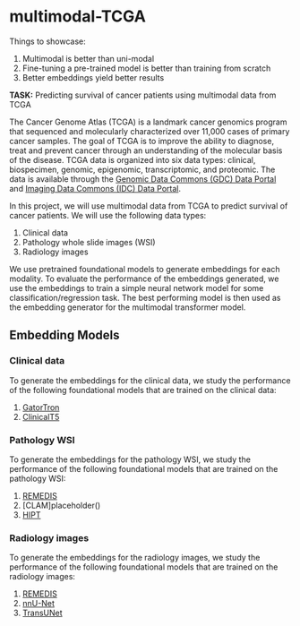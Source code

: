 # multimodal-TCGA

Things to showcase:

1. Multimodal is better than uni-modal
2. Fine-tuning a pre-trained model is better than training from scratch
3. Better embeddings yield better results

**TASK:** Predicting survival of cancer patients using multimodal data from TCGA

The Cancer Genome Atlas (TCGA) is a landmark cancer genomics program that sequenced and molecularly characterized over 11,000 cases of primary cancer samples. The goal of TCGA is to improve the ability to diagnose, treat and prevent cancer through an understanding of the molecular basis of the disease. TCGA data is organized into six data types: clinical, biospecimen, genomic, epigenomic, transcriptomic, and proteomic. The data is available through the [Genomic Data Commons (GDC) Data Portal](https://portal.gdc.cancer.gov/) and [Imaging Data Commons (IDC) Data Portal](https://portal.imaging.datacommons.cancer.gov/).

In this project, we will use multimodal data from TCGA to predict survival of cancer patients. We will use the following data types:

1. Clinical data
2. Pathology whole slide images (WSI)
3. Radiology images

We use pretrained foundational models to generate embeddings for each modality. To evaluate the performance of the embeddings generated, we use the embeddings to train a simple neural network model for some classification/regression task. The best performing model is then used as the embedding generator for the multimodal transformer model.

## Embedding Models

### Clinical data

To generate the embeddings for the clinical data, we study the performance of the following foundational models that are trained on the clinical data:

1. [GatorTron](placeholder)
2. [ClinicalT5](placeholder)

### Pathology WSI

To generate the embeddings for the pathology WSI, we study the performance of the following foundational models that are trained on the pathology WSI:

1. [REMEDIS](placeholder)
2. [CLAM]placeholder()
3. [HIPT](placeholder)

### Radiology images

To generate the embeddings for the radiology images, we study the performance of the following foundational models that are trained on the radiology images:

1. [REMEDIS](placeholder)
2. [nnU-Net](placeholder)
3. [TransUNet](placeholder)

